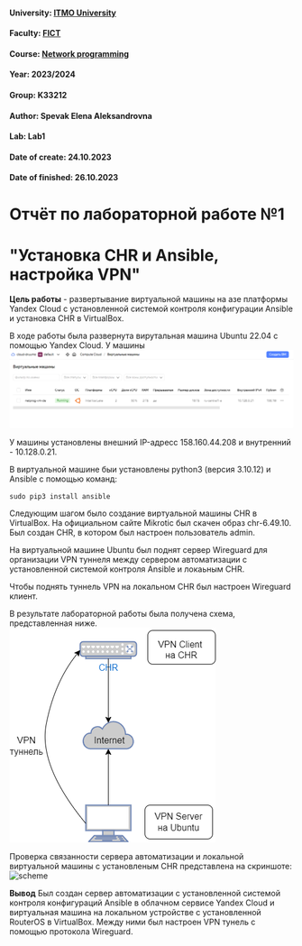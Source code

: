 #### University: [ITMO University](https://##3itmo.ru/ru/)
#### Faculty: [FICT](https://fict.itmo.ru)
#### Course: [Network programming](https://github.com/itmo-ict-faculty/network-programming)
#### Year: 2023/2024
#### Group: K33212
#### Author: Spevak Elena Aleksandrovna
#### Lab: Lab1
#### Date of create: 24.10.2023
#### Date of finished: 26.10.2023

# **Отчёт по лабораторной работе №1**
# "Установка CHR и Ansible, настройка VPN"

**Цель работы** - развертывание виртуальной машины на азе платформы Yandex Cloud с установленной системой контроля конфигурации Ansible и установка CHR в VirtualBox.

В ходе работы была развернута вирутальная машина Ubuntu 22.04 с помощью Yandex Cloud. У машины 
![scheme](https://github.com/LenaSpevak/2023-2024-network_programming-k34212-spevak_e_a/blob/main/lab1/screenshots/VM_YandexCloud.png)

У машины установлены внешний IP-адресс 158.160.44.208 и внутренний - 10.128.0.21.

В виртуальной машине быи установлены python3 (версия 3.10.12) и Ansible с помощью команд:

```sudo apt install python3-pip
sudo pip3 install ansible
``` 
Следующим шагом было создание виртуальной машины CHR в VirtualBox. На официальном сайте Mikrotic был скачен образ chr-6.49.10. Был создан CHR, в котором был настроен пользователь admin.

На виртуальной машине Ubuntu был поднят сервер  Wireguard для организации VPN туннеля между сервером автоматизации с установленной системой контроля Ansible и локаьным CHR.

Чтобы поднять туннель VPN на локальном CHR был настроен Wireguard клиент.

В результате лабораторной работы была получена схема, представленная ниже.
![scheme](https://github.com/LenaSpevak/2023-2024-network_programming-k34212-spevak_e_a/blob/main/lab1/NP_lab1.drawio.png)

Проверка связанности сервера автоматизации и локальной виртуальной машины с установленым CHR представлена на скриншоте:
![scheme]()

**Вывод**
Был создан сервер автоматизации с установленной системой контроля конфигураций Ansible в облачном сервисе Yandex Cloud и виртуальная машина на локальном устройстве с установленной RouterOS в VirtualBox. Между ними был настроен VPN тунель с помощью протокола Wireguard.




